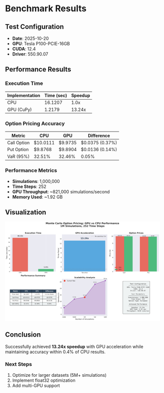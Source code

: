 # Benchmark Results

## Test Configuration
- **Date**: 	2025-10-20  
- **GPU**: 		Tesla P100-PCIE-16GB
- **CUDA**: 	12.4
- **Driver**: 	550.90.07

## Performance Results

### Execution Time
| Implementation | Time (sec) | Speedup |
|---------------|------------|----------|
| CPU           | 16.1207    | 1.0x     |
| GPU (CuPy)    | 1.2179     | 13.24x   |

### Option Pricing Accuracy
| Metric      | CPU      | GPU     | Difference      |
|-------------|----------|---------|-----------------|
| Call Option | $10.0111 | $9.9735 | $0.0375 (0.37%) |
| Put Option  | $9.8768  | $9.8904 | $0.0136 (0.14%) |
| VaR (95%)   | 32.51%   | 32.46%  | 0.05%           |

### Performance Metrics
- **Simulations**:		1,000,000
- **Time Steps**:		252
- **GPU Throughput**:	~821,000 simulations/second
- **Memory Used**: 		~1.92 GB

## Visualization

![Benchmark Results](benchmark_results.png)

## Conclusion

Successfully achieved **13.24x speedup** with GPU acceleration while maintaining accuracy within 0.4% of CPU results.

### Next Steps
1. Optimize for larger datasets (5M+ simulations)
2. Implement float32 optimization
3. Add multi-GPU support
